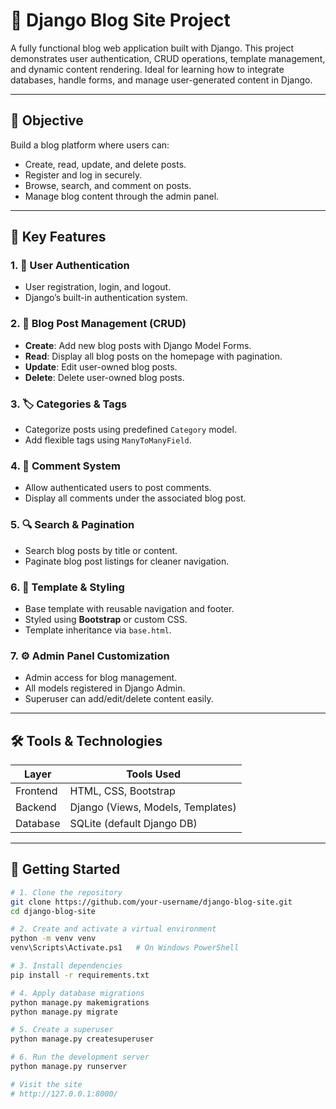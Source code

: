 # 📝 Django Blog Site Project

A fully functional blog web application built with Django. This project demonstrates user authentication, CRUD operations, template management, and dynamic content rendering. Ideal for learning how to integrate databases, handle forms, and manage user-generated content in Django.

---

## 🎯 Objective

Build a blog platform where users can:

- Create, read, update, and delete posts.
- Register and log in securely.
- Browse, search, and comment on posts.
- Manage blog content through the admin panel.

---

## 🔑 Key Features

### 1. 🔐 User Authentication
- User registration, login, and logout.
- Django’s built-in authentication system.

### 2. 📝 Blog Post Management (CRUD)
- **Create**: Add new blog posts with Django Model Forms.
- **Read**: Display all blog posts on the homepage with pagination.
- **Update**: Edit user-owned blog posts.
- **Delete**: Delete user-owned blog posts.

### 3. 🏷️ Categories & Tags
- Categorize posts using predefined `Category` model.
- Add flexible tags using `ManyToManyField`.

### 4. 💬 Comment System
- Allow authenticated users to post comments.
- Display all comments under the associated blog post.

### 5. 🔍 Search & Pagination
- Search blog posts by title or content.
- Paginate blog post listings for cleaner navigation.

### 6. 🎨 Template & Styling
- Base template with reusable navigation and footer.
- Styled using **Bootstrap** or custom CSS.
- Template inheritance via `base.html`.

### 7. ⚙️ Admin Panel Customization
- Admin access for blog management.
- All models registered in Django Admin.
- Superuser can add/edit/delete content easily.

---

## 🛠 Tools & Technologies

| Layer       | Tools Used                      |
|-------------|----------------------------------|
| Frontend    | HTML, CSS, Bootstrap             |
| Backend     | Django (Views, Models, Templates)|
| Database    | SQLite (default Django DB)       |

---

## 🚀 Getting Started

```bash
# 1. Clone the repository
git clone https://github.com/your-username/django-blog-site.git
cd django-blog-site

# 2. Create and activate a virtual environment
python -m venv venv
venv\Scripts\Activate.ps1   # On Windows PowerShell

# 3. Install dependencies
pip install -r requirements.txt

# 4. Apply database migrations
python manage.py makemigrations
python manage.py migrate

# 5. Create a superuser
python manage.py createsuperuser

# 6. Run the development server
python manage.py runserver

# Visit the site
# http://127.0.0.1:8000/
```


